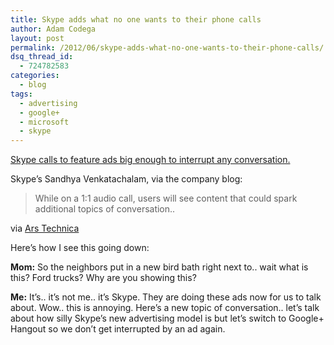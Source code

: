 ```yaml
---
title: Skype adds what no one wants to their phone calls
author: Adam Codega
layout: post
permalink: /2012/06/skype-adds-what-no-one-wants-to-their-phone-calls/
dsq_thread_id:
  - 724782583
categories:
  - blog
tags:
  - advertising
  - google+
  - microsoft
  - skype
---
```

[Skype calls to feature ads big enough to interrupt any conversation.][1]

Skype&#8217;s Sandhya Venkatachalam, via the company blog:

> While on a 1:1 audio call, users will see content that could spark additional topics of conversation..

via [Ars Technica][2]

Here&#8217;s how I see this going down:

**Mom:** So the neighbors put in a new bird bath right next to.. wait what is this? Ford trucks? Why are you showing this?

**Me:** It&#8217;s.. it&#8217;s not me.. it&#8217;s Skype. They are doing these ads now for us to talk about. Wow.. this is annoying. Here&#8217;s a new topic of conversation.. let&#8217;s talk about how silly Skype&#8217;s new advertising model is but let&#8217;s switch to Google+ Hangout so we don&#8217;t get interrupted by an ad again.

 [1]: http://arstechnica.com/information-technology/2012/06/skype-calls-to-feature-ads-big-enough-to-interrupt-any-conversation/
 [2]: http://arstechnica.com/
